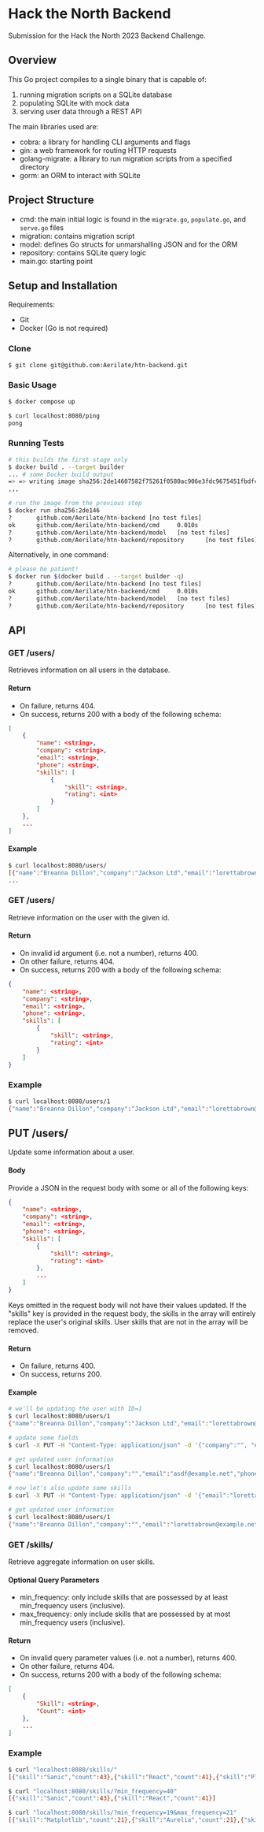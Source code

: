 # Hack the North Backend
Submission for the Hack the North 2023 Backend Challenge.


## Overview
This Go project compiles to a single binary that is capable of:
1. running migration scripts on a SQLite database
2. populating SQLite with mock data
3. serving user data through a REST API

The main libraries used are:
* cobra: a library for handling CLI arguments and flags
* gin: a web framework for routing HTTP requests
* golang-migrate: a library to run migration scripts from a specified directory
* gorm: an ORM to interact with SQLite


## Project Structure
* cmd: the main initial logic is found in the `migrate.go`, `populate.go`, and `serve.go` files
* migration: contains migration script
* model: defines Go structs for unmarshalling JSON and for the ORM
* repository: contains SQLite query logic
* main.go: starting point


## Setup and Installation
Requirements:
* Git
* Docker
(Go is not required)

### Clone
```bash
$ git clone git@github.com:Aerilate/htn-backend.git
```

### Basic Usage
```bash
$ docker compose up

$ curl localhost:8080/ping
pong
```

### Running Tests
```bash
# this builds the first stage only
$ docker build . --target builder
... # some Docker build output
=> => writing image sha256:2de14607582f75261f0580ac906e3fdc9675451fbdfc29745b673163aebf0dad       0.0s
,,,

# run the image from the previous step
$ docker run sha256:2de146
?       github.com/Aerilate/htn-backend [no test files]
ok      github.com/Aerilate/htn-backend/cmd     0.010s
?       github.com/Aerilate/htn-backend/model   [no test files]
?       github.com/Aerilate/htn-backend/repository      [no test files]
```

Alternatively, in one command:
```bash
# please be patient!
$ docker run $(docker build . --target builder -q)
?       github.com/Aerilate/htn-backend [no test files]
ok      github.com/Aerilate/htn-backend/cmd     0.010s
?       github.com/Aerilate/htn-backend/model   [no test files]
?       github.com/Aerilate/htn-backend/repository      [no test files]
```


## API
### GET /users/
Retrieves information on all users in the database.

#### Return
* On failure, returns 404.
* On success, returns 200 with a body of the following schema:
```json
[
    {
        "name": <string>,
        "company": <string>,
        "email": <string>,
        "phone": <string>,
        "skills": [
            {
                "skill": <string>,
                "rating": <int>
            }
        ]
    },
    ...
]
```

#### Example
```bash
$ curl localhost:8080/users/
[{"name":"Breanna Dillon","company":"Jackson Ltd","email":"lorettabrown@example.net","phone":"+1-924-116-7963","skills":[{"skill":"OpenCV","rating":1},{"skill":"Swift","rating":4}]},{"name":"Kimberly Wilkinson","company":"Moon, Mendoza and Carter","email":"frederickkyle@example.org","phone":"(186)579-0542","skills":[{"skill":"Elixir","rating":4},{"skill":"Fortran","rating":2},{"skill":"Foundation","rating":4},{"skill":"Plotly","rating":3}]},
...
```

### GET /users/<id>
Retrieve information on the user with the given id.

#### Return
* On invalid id argument (i.e. not a number), returns 400.
* On other failure, returns 404.
* On success, returns 200 with a body of the following schema:
```json
{
    "name": <string>,
    "company": <string>,
    "email": <string>,
    "phone": <string>,
    "skills": [
        {
            "skill": <string>,
            "rating": <int>
        }
    ]
}
```

### Example
```bash
$ curl localhost:8080/users/1
{"name":"Breanna Dillon","company":"Jackson Ltd","email":"lorettabrown@example.net","phone":"+1-924-116-7963","skills":[{"skill":"OpenCV","rating":1},{"skill":"Swift","rating":4}]}
```

## PUT /users/<id>
Update some information about a user.

#### Body
Provide a JSON in the request body with some or all of the following keys:
```json
{
    "name": <string>,
    "company": <string>,
    "email": <string>,
    "phone": <string>,
    "skills": [
        {
            "skill": <string>,
            "rating": <int>
        },
        ...
    ]
}
```
Keys omitted in the request body will not have their values updated.
If the "skills" key is provided in the request body, the skills in the array will entirely replace the user's original skills. User skills that are not in the array will be removed.

#### Return
* On failure, returns 400.
* On success, returns 200.

#### Example
```bash
# we'll be updating the user with ID=1
$ curl localhost:8080/users/1
{"name":"Breanna Dillon","company":"Jackson Ltd","email":"lorettabrown@example.net","phone":"+1-924-116-7963","skills":[{"skill":"OpenCV","rating":1},{"skill":"Swift","rating":4}]}

# update some fields
$ curl -X PUT -H "Content-Type: application/json" -d '{"company":"", "email":"asdf@example.net", "phone":"123"}' localhost:8080/users/1

# get updated user information
$ curl localhost:8080/users/1
{"name":"Breanna Dillon","company":"","email":"asdf@example.net","phone":"123","skills":[{"skill":"OpenCV","rating":1},{"skill":"Swift","rating":4}]}

# now let's also update some skills
$ curl -X PUT -H "Content-Type: application/json" -d '{"email":"lorettabrown@example.net","skills":[{"skill":"OpenCV","rating":5},{"skill":"Python","rating":3}]}' localhost:8080/users/1

# get updated user information
$ curl localhost:8080/users/1
{"name":"Breanna Dillon","company":"","email":"lorettabrown@example.net","phone":"123","skills":[{"skill":"OpenCV","rating":5},{"skill":"Python","rating":3}]}
```

### GET /skills/
Retrieve aggregate information on user skills.

#### Optional Query Parameters
* min_frequency: only include skills that are possessed by at least min_frequency users (inclusive).
* max_frequency: only include skills that are possessed by at most min_frequency users (inclusive).

#### Return
* On invalid query parameter values (i.e. not a number), returns 400.
* On other failure, returns 404.
* On success, returns 200 with a body of the following schema:
```json
[
    {
        "Skill": <string>,
        "Count": <int>
    },
    ...
]
```

### Example
```bash
$ curl "localhost:8080/skills/"
[{"skill":"Sanic","count":43},{"skill":"React","count":41},{"skill":"Plotly","count":39}, ...

$ curl "localhost:8080/skills/?min_frequency=40"
[{"skill":"Sanic","count":43},{"skill":"React","count":41}]

$ curl "localhost:8080/skills/?min_frequency=19&max_frequency=21"
[{"skill":"Matplotlib","count":21},{"skill":"Aurelia","count":21},{"skill":"Starlette","count":20},{"skill":"Pascal","count":20},{"skill":"Numpy","count":20},{"skill":"Lisp","count":20},{"skill":"Tachyons","count":19}]
```
